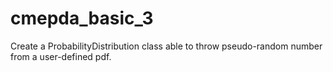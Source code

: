 # cmepda_basic_3
Create a ProbabilityDistribution class able to throw pseudo-random number from a user-defined pdf.  
